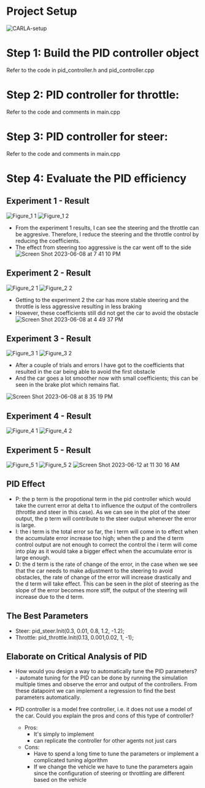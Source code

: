 # Project Setup 
![CARLA-setup](https://github.com/qbach-repo/SDE-PID-Controller/assets/58492405/c7e156c5-fc96-45d8-b7d5-a822161d106c)

# Step 1: Build the PID controller object
Refer to the code in pid_controller.h and pid_controller.cpp

# Step 2: PID controller for throttle:
Refer to the code and comments in main.cpp

# Step 3: PID controller for steer:
Refer to the code and comments in main.cpp

# Step 4: Evaluate the PID efficiency
## Experiment 1 - Result
![Figure_1 1](https://github.com/qbach-repo/SDE-PID-Controller/assets/58492405/4d94c1ad-697c-43eb-912b-6da7cc568270)
![Figure_1 2](https://github.com/qbach-repo/SDE-PID-Controller/assets/58492405/42228d21-c64c-446e-a60a-6b3fc57d2b91)

- From the experiment 1 results, I can see the steering and the throttle can be aggresive. Therefore, I reduce the steering and the throttle control by reducing the coefficients.
- The effect from steering too aggressive is the car went off to the side
![Screen Shot 2023-06-08 at 7 41 10 PM](https://github.com/qbach-repo/SDE-PID-Controller/assets/58492405/34e50f8b-5d17-4eb4-a140-3681af4cfab1)

## Experiment 2 - Result
![Figure_2 1](https://github.com/qbach-repo/SDE-PID-Controller/assets/58492405/6db8ac1e-e5b8-4a1a-86c0-5c49cfa0ec0f)
![Figure_2 2](https://github.com/qbach-repo/SDE-PID-Controller/assets/58492405/2054b109-7a5e-4f31-9036-cb6462c9e07a)

- Getting to the experiment 2 the car has more stable steering and the throttle is less aggressive resulting in less braking
- However, these coefficients still did not get the car to avoid the obstacle 
![Screen Shot 2023-06-08 at 4 49 37 PM](https://github.com/qbach-repo/SDE-PID-Controller/assets/58492405/91d3c02e-eec8-4b43-bf73-7411621f7516)


## Experiment 3 - Result 
![Figure_3 1](https://github.com/qbach-repo/SDE-PID-Controller/assets/58492405/7a9a2868-a80d-4b0a-b46b-d1ab5d6b7e07)
![Figure_3 2](https://github.com/qbach-repo/SDE-PID-Controller/assets/58492405/eccf0b7c-298e-4a2f-9232-90901478bc96)

- After a couple of trials and errors I have got to the coefficients that resulted in the car being able to avoid the first obstacle 
- And the car goes a lot smoother now with small coefficients; this can be seen in the brake plot which remains flat. 

![Screen Shot 2023-06-08 at 8 35 19 PM](https://github.com/qbach-repo/SDE-PID-Controller/assets/58492405/f783f0b1-ac8a-4541-9e0a-6a84249ed3fe)

## Experiment 4 - Result
![Figure_4 1](https://github.com/qbach-repo/SDE-control-project/assets/58492405/91517f11-f639-490c-8b06-668c79c7d62b)
![Figure_4 2](https://github.com/qbach-repo/SDE-control-project/assets/58492405/43b40bb9-f8dd-476a-a4ee-2ffb69147ffd)

## Experiment 5 - Result
![Figure_5 1](https://github.com/qbach-repo/SDE-control-project/assets/58492405/1b799c11-55ac-4f36-84dd-25167ad55910)
![Figure_5 2](https://github.com/qbach-repo/SDE-control-project/assets/58492405/85b22f04-179f-46ed-a014-41db3b9783f0)
![Screen Shot 2023-06-12 at 11 30 16 AM](https://github.com/qbach-repo/SDE-control-project/assets/58492405/73f4f949-8b30-463a-ada6-7cbfa8bb66d3)

## PID Effect
- P: the p term is the propotional term in the pid controller which would take the current error at delta t to influence the output of the controllers (throttle and steer in this case). As we can see in the plot of the steer output, the p term will contribute to the steer output whenever the error is large.
- I: the i term is the total error so far, the i term will come in to effect when the accumulate error increase too high; when the p and the d term control output are not enough to correct the control the i term will come into play as it would take a bigger effect when the accumulate error is large enough. 
- D: the d term is the rate of change of the error, in the case when we see that the car needs to make adjustment to the steering to avoid obstacles, the rate of change of the error will increase drastically and the d term will take effect. This can be seen in the plot of steering as the slope of the error becomes more stiff, the output of the steering will increase due to the d term. 

## The Best Parameters 
- Steer: pid_steer.Init(0.3, 0.01, 0.8, 1.2, -1.2);
- Throttle: pid_throttle.Init(0.13, 0.001,0.02, 1, -1);

## Elaborate on Critical Analysis of PID
 - How would you design a way to automatically tune the PID parameters? - automate tuning for the PID can be done by running the simulation multiple times and observe the error and output of the controllers. From these datapoint we can implement a regression to find the best parameters automatically.

- PID controller is a model free controller, i.e. it does not use a model of the car. Could you explain the pros and cons of this type of controller?
  - Pros:
    + It's simply to implement
    + can replicate the controller for other agents not just cars
  - Cons:
    + Have to spend a long time to tune the parameters or implement a complicated tuning algorithm
    + If we change the vehicle we have to tune the parameters again since the configuration of steering or throttling are different based on the vehicle

